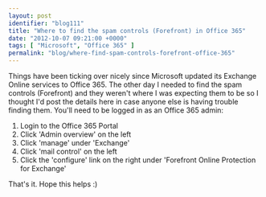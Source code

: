 ```yaml
---
layout: post
identifier: "blog111"
title: "Where to find the spam controls (Forefront) in Office 365"
date: "2012-10-07 09:21:00 +0000"
tags: [ "Microsoft", "Office 365" ]
permalink: "blog/where-find-spam-controls-forefront-office-365"
---
```

Things have been ticking over nicely since Microsoft updated its Exchange Online services to Office 365. The other day I needed to find the spam controls (Forefront) and they weren't where I was expecting them to be so I thought I'd post the details here in case anyone else is having trouble finding them. You'll need to be logged in as an Office 365 admin:

1. Login to the Office 365 Portal
2. Click 'Admin overview' on the left
3. Click 'manage' under 'Exchange'
4. Click 'mail control' on the left
5. Click the 'configure' link on the right under 'Forefront Online Protection for Exchange'

That's it. Hope this helps :)